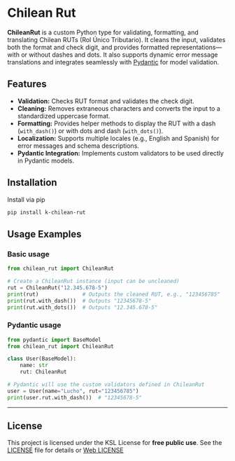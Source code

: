 # Chilean Rut

**ChileanRut** is a custom Python type for validating, formatting, and translating Chilean RUTs (Rol Único Tributario). It cleans the input, validates both the format and check digit, and provides formatted representations—with or without dashes and dots. It also supports dynamic error message translations and integrates seamlessly with [Pydantic](https://pydantic-docs.helpmanual.io/) for model validation.

## Features

- **Validation:** Checks RUT format and validates the check digit.
- **Cleaning:** Removes extraneous characters and converts the input to a standardized uppercase format.
- **Formatting:** Provides helper methods to display the RUT with a dash (`with_dash()`) or with dots and dash (`with_dots()`).
- **Localization:** Supports multiple locales (e.g., English and Spanish) for error messages and schema descriptions.
- **Pydantic Integration:** Implements custom validators to be used directly in Pydantic models.

## Installation

Install via pip

```bash
pip install k-chilean-rut
```

## Usage Examples

### Basic usage

```python
from chilean_rut import ChileanRut

# Create a ChileanRut instance (input can be uncleaned)
rut = ChileanRut("12.345.678-5")
print(rut)              # Outputs the cleaned RUT, e.g., "123456785"
print(rut.with_dash())  # Outputs "12345678-5"
print(rut.with_dots())  # Outputs "12.345.678-5"
```

### Pydantic usage

```python
from pydantic import BaseModel
from chilean_rut import ChileanRut

class User(BaseModel):
    name: str
    rut: ChileanRut

# Pydantic will use the custom validators defined in ChileanRut
user = User(name="Lucho", rut="123456785")
print(user.rut.with_dash())  # "12345678-5"

```

---

## License

This project is licensed under the KSL License for **free public use**. See the [LICENSE](LICENSE) file for details or [Web LICENSE](https://kimia.lat/license)
